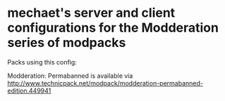 mechaet's server and client configurations for the Modderation series of modpacks
============================

Packs using this config:

Modderation: Permabanned is available via http://www.technicpack.net/modpack/modderation-permabanned-edition.449941

